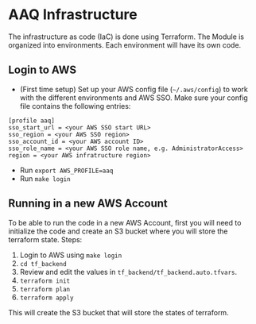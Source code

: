 # AAQ Infrastructure
The infrastructure as code (IaC) is done using Terraform. The Module is organized into environments. Each environment will have its own code.

## Login to AWS

- (First time setup) Set up your AWS config file (`~/.aws/config`) to work with the different environments and AWS SSO. Make sure your config file contains the following entries:

```
[profile aaq]
sso_start_url = <your AWS SSO start URL>
sso_region = <your AWS SSO region>
sso_account_id = <your AWS account ID>
sso_role_name = <your AWS SSO role name, e.g. AdministratorAccess>
region = <your AWS infratructure region>

```

- Run `export AWS_PROFILE=aaq`
- Run `make login`
## Running in a new AWS Account
To be able to run the code in a new AWS Account, first you will need to initialize the code and create an S3 bucket where you will store the terraform state.
Steps:
 1. Login to AWS using `make login`
 2. `cd tf_backend`
 3. Review and edit the values in `tf_backend/tf_backend.auto.tfvars`.
 4. `terraform init`
 5. `terraform plan`
 6. `terraform apply`

 This will create the S3 bucket that will store the states of terraform.